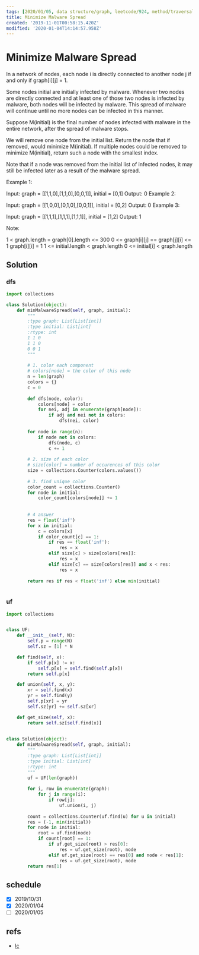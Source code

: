 ```yaml
---
tags: [2020/01/05, data structure/graph, leetcode/924, method/traversal/dfs, method/union find]
title: Minimize Malware Spread
created: '2019-11-01T00:58:15.420Z'
modified: '2020-01-04T14:14:57.958Z'
---
```


# Minimize Malware Spread

In a network of nodes, each node i is directly connected to another node j if and only if graph[i][j] = 1.

Some nodes initial are initially infected by malware.  Whenever two nodes are directly connected and at least one of those two nodes is infected by malware, both nodes will be infected by malware.  This spread of malware will continue until no more nodes can be infected in this manner.

Suppose M(initial) is the final number of nodes infected with malware in the entire network, after the spread of malware stops.

We will remove one node from the initial list.  Return the node that if removed, would minimize M(initial).  If multiple nodes could be removed to minimize M(initial), return such a node with the smallest index.

Note that if a node was removed from the initial list of infected nodes, it may still be infected later as a result of the malware spread.

 

Example 1:

Input: graph = [[1,1,0],[1,1,0],[0,0,1]], initial = [0,1]
Output: 0
Example 2:

Input: graph = [[1,0,0],[0,1,0],[0,0,1]], initial = [0,2]
Output: 0
Example 3:

Input: graph = [[1,1,1],[1,1,1],[1,1,1]], initial = [1,2]
Output: 1
 

Note:

1 < graph.length = graph[0].length <= 300
0 <= graph[i][j] == graph[j][i] <= 1
graph[i][i] = 1
1 <= initial.length < graph.length
0 <= initial[i] < graph.length

## Solution

### dfs

```python
import collections

class Solution(object):
    def minMalwareSpread(self, graph, initial):
        """
        :type graph: List[List[int]]
        :type initial: List[int]
        :rtype: int
        1 1 0
        1 1 0
        0 0 1
        """
        
        # 1. color each component
        # colors[node] = the color of this node
        n = len(graph)
        colors = {}
        c = 0
        
        def dfs(node, color):
            colors[node] = color
            for nei, adj in enumerate(graph[node]):
                if adj and nei not in colors:
                    dfs(nei, color)
        
        for node in range(n):
            if node not in colors:
                dfs(node, c)
                c += 1
        
        # 2. size of each color
        # size[color] = number of occurences of this color
        size = collections.Counter(colors.values())
        
        # 3. find unique color
        color_count = collections.Counter()
        for node in initial:
            color_count[colors[node]] += 1
        
        
        # 4 answer
        res = float('inf')
        for x in initial:
            c = colors[x]
            if color_count[c] == 1:
                if res == float('inf'):
                    res = x
                elif size[c] > size[colors[res]]:
                    res = x
                elif size[c] == size[colors[res]] and x < res:
                    res = x
        
        return res if res < float('inf') else min(initial)
                    
```

### uf

```python
import collections


class UF:
    def __init__(self, N):
        self.p = range(N)
        self.sz = [1] * N

    def find(self, x):
        if self.p[x] != x:
            self.p[x] = self.find(self.p[x])
        return self.p[x]

    def union(self, x, y):
        xr = self.find(x)
        yr = self.find(y)
        self.p[xr] = yr
        self.sz[yr] += self.sz[xr]

    def get_size(self, x):
        return self.sz[self.find(x)]
    

class Solution(object):
    def minMalwareSpread(self, graph, initial):
        """
        :type graph: List[List[int]]
        :type initial: List[int]
        :rtype: int
        """
        uf = UF(len(graph))
        
        for i, row in enumerate(graph):
            for j in range(i):
                if row[j]:
                    uf.union(i, j)
        
        count = collections.Counter(uf.find(u) for u in initial)
        res = (-1, min(initial))
        for node in initial:
            root = uf.find(node)
            if count[root] == 1:
                if uf.get_size(root) > res[0]:
                    res = uf.get_size(root), node
                elif uf.get_size(root) == res[0] and node < res[1]:
                    res = uf.get_size(root), node
        return res[1]
```

## schedule

* [x] 2019/10/31
* [x] 2020/01/04
* [ ] 2020/01/05

## refs

* [lc](https://leetcode.com/problems/minimize-malware-spread/)
